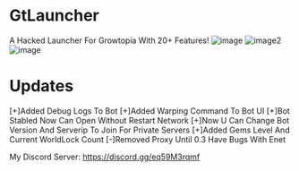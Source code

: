 # GtLauncher
A Hacked Launcher For Growtopia With 20+ Features!
![image](https://user-images.githubusercontent.com/128981901/227797219-b81545bc-1ab3-487a-89ca-74e013225c8b.png)
![image2](https://user-images.githubusercontent.com/128981901/227797229-25a342d5-a006-48b0-b920-5bc6253fd8d7.png)
![image](https://user-images.githubusercontent.com/128981901/228024783-a37089b3-88f9-465e-bcfd-0181052dde60.png)

# Updates
[+]Added Debug Logs To Bot
[+]Added Warping Command To Bot UI
[+]Bot Stabled Now Can Open Without Restart Network
[+]Now U Can Change Bot Version And Serverip To Join For Private Servers
[+]Added Gems Level And Current WorldLock Count
[-]Removed Proxy Until 0.3 Have Bugs With Enet

My Discord Server: https://discord.gg/eq59M3rqmf
